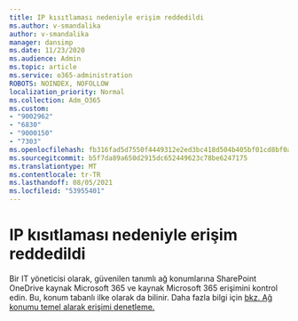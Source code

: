 ```yaml
---
title: IP kısıtlaması nedeniyle erişim reddedildi
ms.author: v-smandalika
author: v-smandalika
manager: dansimp
ms.date: 11/23/2020
ms.audience: Admin
ms.topic: article
ms.service: o365-administration
ROBOTS: NOINDEX, NOFOLLOW
localization_priority: Normal
ms.collection: Adm_O365
ms.custom:
- "9002962"
- "6830"
- "9000150"
- "7303"
ms.openlocfilehash: fb316fad5d7550f4449312e2ed3bc418d504b405bf01cd8bf0a180bac10379d2
ms.sourcegitcommit: b5f7da89a650d2915dc652449623c78be6247175
ms.translationtype: MT
ms.contentlocale: tr-TR
ms.lasthandoff: 08/05/2021
ms.locfileid: "53955401"
---
```

# <a name="access-denied-due-to-ip-restriction"></a>IP kısıtlaması nedeniyle erişim reddedildi

Bir IT yöneticisi olarak, güvenilen tanımlı ağ konumlarına SharePoint OneDrive kaynak Microsoft 365 ve kaynak Microsoft 365 erişimini kontrol edin. Bu, konum tabanlı ilke olarak da bilinir. Daha fazla bilgi için [bkz. Ağ konumu temel alarak erişimi denetleme.](https://docs.microsoft.com/sharepoint/control-access-based-on-network-location)

